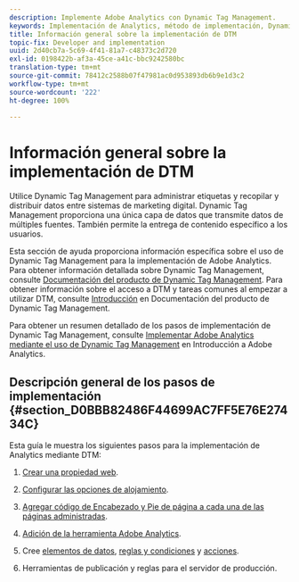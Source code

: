 ```yaml
---
description: Implemente Adobe Analytics con Dynamic Tag Management.
keywords: Implementación de Analytics, método de implementación, Dynamic Tag Management, dtm
title: Información general sobre la implementación de DTM
topic-fix: Developer and implementation
uuid: 2d40cb7a-5c69-4f41-81a7-c48373c2d720
exl-id: 0198422b-af3a-45ce-a41c-bbc9242580bc
translation-type: tm+mt
source-git-commit: 78412c2588b07f47981ac0d953893db6b9e1d3c2
workflow-type: tm+mt
source-wordcount: '222'
ht-degree: 100%

---
```


# Información general sobre la implementación de DTM

Utilice Dynamic Tag Management para administrar etiquetas y recopilar y distribuir datos entre sistemas de marketing digital. Dynamic Tag Management proporciona una única capa de datos que transmite datos de múltiples fuentes. También permite la entrega de contenido específico a los usuarios.

Esta sección de ayuda proporciona información específica sobre el uso de Dynamic Tag Management para la implementación de Adobe Analytics. Para obtener información detallada sobre Dynamic Tag Management, consulte [Documentación del producto de Dynamic Tag Management](https://docs.adobe.com/content/help/es-ES/dtm/using/dtm-home.html). Para obtener información sobre el acceso a DTM y tareas comunes al empezar a utilizar DTM, consulte [Introducción](https://docs.adobe.com/content/help/es-ES/dtm/using/getting-started/get-started.html) en Documentación del producto de Dynamic Tag Management.

Para obtener un resumen detallado de los pasos de implementación de Dynamic Tag Management, consulte [Implementar Adobe Analytics mediante el uso de Dynamic Tag Management](https://docs.adobe.com/content/help/es-ES/analytics/implementation/other/dtm/dtm-implementation-overview.html) en Introducción a Adobe Analytics.

## Descripción general de los pasos de implementación {#section_D0BBB82486F44699AC7FF5E76E27434C}

Esta guía le muestra los siguientes pasos para la implementación de Analytics mediante DTM:

1. [Crear una propiedad web](/help/implement/other/dtm/t-create-web-property.md).
1. [Configurar las opciones de alojamiento](/help/implement/other/dtm/t-configure-hosting.md).
1. [Agregar código de Encabezado y Pie de página a cada una de las páginas administradas](/help/implement/other/dtm/c-headers-footers/t-header-footer-code.md).
1. [Adición de la herramienta Adobe Analytics](/help/implement/other/dtm/c-aa-tool/analytics-dtm.md).
1. Cree [elementos de datos](/help/implement/other/dtm/t-data-element.md), [reglas y condiciones](/help/implement/other/dtm/c-rules/t-rules-create.md) y [acciones](/help/implement/other/dtm/c-rules/t-rules-actions.md).

1. Herramientas de publicación y reglas para el servidor de producción.
